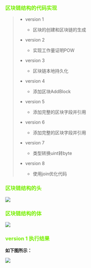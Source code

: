 ### <font color="76EE00">区块链结构的代码实现</font>

> - version 1
>
>   - 区块的创建和区块链的生成
>
> - version 2
>
>   - 实现工作量证明POW
>
> - version 3
>
>   - 区块链本地持久化
>
> - version 4
>
>   - 添加区块AddBlock
>
> - version 5
>
>   - 添加完整的区块字段并引用
>
> - version 6
>
>   - 添加完整的区块字段并引用
>
> - version 7
>
>   - 类型转换uint转byte
>
> - version 8
>
>   - 使用join优化代码
>

### <font color="76EE00">区块链结构的头</font>

![](https://github.com/AlexBruceLu/BlockChain/wiki/blockhead.png)

### <font color="76EE00">区块链结构的体</font>

![](https://github.com/AlexBruceLu/BlockChain/wiki/blockBody.png)

### <font color="76EE00">version 1 执行结果</font>

**如下图所示：**

![](https://github.com/AlexBruceLu/BlockChain/wiki/version1.png)